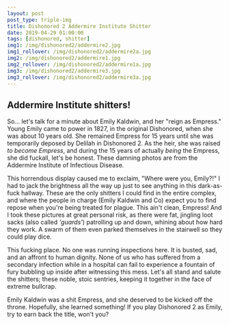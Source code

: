 ```yaml
---
layout: post
post_type: triple-img
title: Dishonored 2 Addermire Institute Shitter
date: 2019-04-29 01:00:00
tags: [dishonored, shitter]
img1: /img/dishonored2/addermire2.jpg
img1_rollover: /img/dishonored2/addermire2a.jpg
img2: /img/dishonored2/addermire1.jpg
img2_rollover: /img/dishonored2/addermire1a.jpg
img3: /img/dishonored2/addermire3.jpg
img3_rollover: /img/dishonored2/addermire3a.jpg
---
```

## Addermire Institute shitters!

So... let's talk for a minute about Emily Kaldwin, and her "reign as Empress." Young Emily came to power in 1827, in the original Dishonored, when she was about 10 years old. She remained Empress for 15 years until she was temporarily deposed by Delilah in Dishonored 2. As the heir, she was raised *to become Empress*, and during the 15 years of actually *being* the Empress, she did fuckall, let's be honest. These damning photos are from the Addermire Institute of Infectious Disease.

This horrendous display caused me to exclaim, "Where were you, Emily?!" I had to jack the brightness all the way up just to see anything in this dark-as-fuck hallway. These are the only shitters I could find in the entire complex, and where the people in charge (Emily Kaldwin and Co) expect you to find repose when you're being treated for plague. This ain't clean, Empress! And I took these pictures at great personal risk, as there were fat, jingling loot sacks (also called *'guards'*) patrolling up and down, whining about how hard they work. A swarm of them even parked themselves in the stairwell so they could play dice.

This fucking place. No one was running inspections here. It is busted, sad, and an affront to human dignity. None of us who has suffered from a secondary infection while in a hospital can fail to experience a fountain of fury bubbling up inside after witnessing this mess. Let's all stand and salute the shitters; these noble, stoic sentries, keeping it together in the face of extreme bullcrap.

Emily Kaldwin was a shit Empress, and she deserved to be kicked off the throne. Hopefully, she learned something! If you play Dishonored 2 as Emily, try to earn back the title, won't you?
